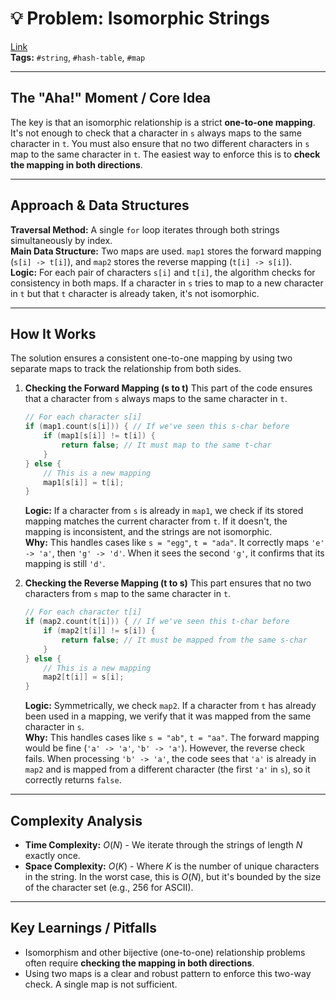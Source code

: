 # 💡 Problem: Isomorphic Strings
[Link](https://leetcode.com/problems/isomorphic-strings/)
<br>
**Tags:** `#string`, `#hash-table`, `#map`

---

## The "Aha!" Moment / Core Idea
The key is that an isomorphic relationship is a strict **one-to-one mapping**. It's not enough to check that a character in `s` always maps to the same character in `t`. You must also ensure that no two different characters in `s` map to the same character in `t`. The easiest way to enforce this is to **check the mapping in both directions**.

---

## Approach & Data Structures
**Traversal Method:** A single `for` loop iterates through both strings simultaneously by index.
<br>
**Main Data Structure:** Two maps are used. `map1` stores the forward mapping (`s[i] -> t[i]`), and `map2` stores the reverse mapping (`t[i] -> s[i]`).
<br>
**Logic:** For each pair of characters `s[i]` and `t[i]`, the algorithm checks for consistency in both maps. If a character in `s` tries to map to a new character in `t` but that `t` character is already taken, it's not isomorphic.

---

## How It Works
The solution ensures a consistent one-to-one mapping by using two separate maps to track the relationship from both sides.

1.  **Checking the Forward Mapping (s to t)**
    This part of the code ensures that a character from `s` always maps to the same character in `t`.
    ```cpp
    // For each character s[i]
    if (map1.count(s[i])) { // If we've seen this s-char before
        if (map1[s[i]] != t[i]) {
            return false; // It must map to the same t-char
        }
    } else {
        // This is a new mapping
        map1[s[i]] = t[i];
    }
    ```
    **Logic:** If a character from `s` is already in `map1`, we check if its stored mapping matches the current character from `t`. If it doesn't, the mapping is inconsistent, and the strings are not isomorphic.
    <br>
    **Why:** This handles cases like `s = "egg"`, `t = "ada"`. It correctly maps `'e' -> 'a'`, then `'g' -> 'd'`. When it sees the second `'g'`, it confirms that its mapping is still `'d'`.

2.  **Checking the Reverse Mapping (t to s)**
    This part ensures that no two characters from `s` map to the same character in `t`.
    ```cpp
    // For each character t[i]
    if (map2.count(t[i])) { // If we've seen this t-char before
        if (map2[t[i]] != s[i]) {
            return false; // It must be mapped from the same s-char
        }
    } else {
        // This is a new mapping
        map2[t[i]] = s[i];
    }
    ```
    **Logic:** Symmetrically, we check `map2`. If a character from `t` has already been used in a mapping, we verify that it was mapped from the same character in `s`.
    <br>
    **Why:** This handles cases like `s = "ab"`, `t = "aa"`. The forward mapping would be fine (`'a' -> 'a'`, `'b' -> 'a'`). However, the reverse check fails. When processing `'b' -> 'a'`, the code sees that `'a'` is already in `map2` and is mapped from a different character (the first `'a'` in `s`), so it correctly returns `false`.

---

## Complexity Analysis
* **Time Complexity:** $O(N)$ - We iterate through the strings of length $N$ exactly once.
* **Space Complexity:** $O(K)$ - Where $K$ is the number of unique characters in the string. In the worst case, this is $O(N)$, but it's bounded by the size of the character set (e.g., 256 for ASCII).

---

## Key Learnings / Pitfalls
* Isomorphism and other bijective (one-to-one) relationship problems often require **checking the mapping in both directions**.
* Using two maps is a clear and robust pattern to enforce this two-way check. A single map is not sufficient.
